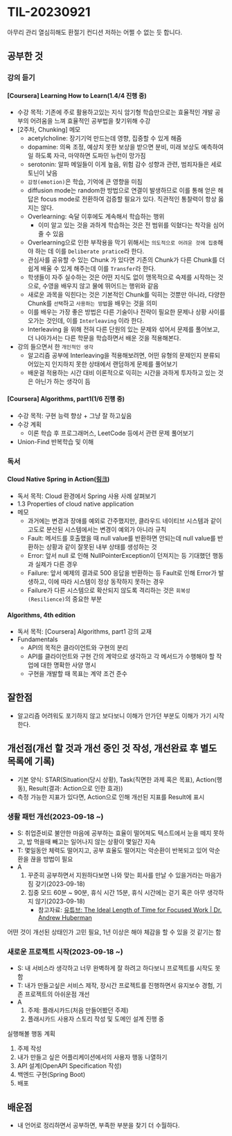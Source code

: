 # TIL-20230921

아무리 관리 열심히해도 환절기 컨디션 저하는 어쩔 수 없는 듯 합니다.

## 공부한 것

### 강의 듣기

#### [Coursera] Learning How to Learn(1.4/4 진행 중)

- 수강 목적: 기존에 주로 활용하고있는 지식 암기형 학습만으로는 효율적인 개발 공부의 어려움을 느껴 효율적인 공부법을 찾기위해 수강
- [2주차, Chunking] 메모
  - acetylcholine: 장기기억 만드는데 영향, 집중할 수 있게 해줌
  - dopamine: 의욕 조정, 예상치 못한 보상을 받으면 분비, 미래 보상도 예측하여 일 하도록 자극, 마약하면 도파민 뉴런이 망가짐
  - serotonin: 알파 메일들이 이게 높음, 위험 감수 성향과 관련, 범죄자들은 세로토닌이 낮음
  - `감정(emotion)`은 학습, 기억에 큰 영향을 미침
  - diffusion mode는 random한 방법으로 연결이 발생하므로 이를 통해 얻은 해답은 focus mode로 전환하여 검증할 필요가 있다. 직관적인 통찰력이 항상 옳지는 않다.
  - Overlearning: 숙달 이후에도 계속해서 학습하는 행위
    - 이미 알고 있는 것을 과하게 학습하는 것은 전 범위를 익혔다는 착각을 심어줄 수 있음
  - Overlearning으로 인한 부작용을 막기 위해서는 `의도적으로 어려운 것에 집중`해야 하는 데 이를 `Deliberate pratice`라 한다.
  - 관심사를 공유할 수 있는 Chunk 가 있다면 기존의 Chunk가 다른 Chunk를 더 쉽게 배울 수 있게 해주는데 이를 `Transfer`라 한다.
  - 학생들이 자주 실수하는 것은 어떤 지식도 없이 맹목적으로 숙제를 시작하는 것으로, 수영을 배우지 않고 물에 뛰어드는 행위와 같음
  - 새로운 과목을 익힌다는 것은 기본적인 Chunk를 익히는 것뿐만 아니라, 다양한 Chunk를 `선택`하고 `사용하는 방법`을 배우는 것을 의미
  - 이를 배우는 가장 좋은 방법은 다른 기술이나 전략이 필요한 문제나 상황 사이를 오가는 것인데, 이를 `Interleaving` 이라 한다.
  - Interleaving 을 위해 전혀 다른 단원의 있는 문제와 섞어서 문제를 풀어보고, 더 나아가서는 다른 학문을 학습하면서 배운 것을 적용해본다.
- 강의 들으면서 한 `개인적인 생각`
  - 알고리즘 공부에 Interleaving을 적용해보려면, 어떤 유형의 문제인지 분류되어있는지 인지하지 못한 상태에서 랜덤하게 문제를 풀어보기
  - 배운걸 적용하는 시간 대비 이론적으로 익히는 시간을 과하게 투자하고 있는 것은 아닌가 하는 생각이 듬

#### [Coursera] Algorithms, part1(1/6 진행 중)

- 수강 목적: 구현 능력 향상 + 그냥 잘 하고싶음
- 수강 계획
  - 이론 학습 후 프로그래머스, LeetCode 등에서 관련 문제 풀어보기
- Union-Find 반복학습 및 이해

### 독서

#### Cloud Native Spring in Action([링크](https://www.manning.com/books/cloud-native-spring-in-action))

- 독서 목적: Cloud 환경에서 Spring 사용 사례 살펴보기
- 1.3 Properties of cloud native application
- 메모
  - 과거에는 변경과 장애를 예외로 간주했지만, 클라우드 네이티브 시스템과 같이 고도로 분산된 시스템에서는 변경이 예외가 아니라 규칙
  - Fault: 메서드를 호출했을 때 null value를 반환하면 안되는데 null value를 반환하는 상황과 같이 잘못된 내부 상태를 생성하는 것
  - Error: 앞서 null 로 인해 NullPointerException이 던져지는 등 기대했던 행동과 실제가 다른 경우
  - Failure: 앞서 예제의 결과로 500 응답을 반환하는 등 Fault로 인해 Error가 발생하고, 이에 따라 시스템이 정상 동작하지 못하는 경우
  - Failure가 다른 시스템으로 확산되지 않도록 격리하는 것은 `회복성(Resilience)`의 중요한 부분

#### Algorithms, 4th edition

- 독서 목적: [Coursera] Algorithms, part1 강의 교재
- Fundamentals
  - API의 목적은 클라이언트와 구현의 분리
  - API를 클라이언트와 구현 간의 계약으로 생각하고 각 메서드가 수행해야 할 작업에 대한 명확한 사양 명시
  - 구현을 개발할 때 목표는 계약 조건 준수

## 잘한점

- 알고리즘 어려워도 포기하지 않고 보다보니 이해가 안가던 부분도 이해가 가기 시작한다.

## 개선점(개선 할 것과 개선 중인 것 작성, 개선완료 후 별도 목록에 기록)

- 기본 양식: STAR(Situation(당시 상황), Task(직면한 과제 혹은 목표), Action(행동), Result(결과: Action으로 인한 효과))
- 측정 가능한 지표가 있다면, Action으로 인해 개선된 지표를 Result에 표시

### 생활 패턴 개선(2023-09-18 ~)

- S: 취업준비로 불안한 마음에 공부하는 효율이 떨어져도 텍스트에서 눈을 떼지 못하고, 밥 먹을때 빼고는 일어나지 않는 상황이 몇일간 지속
- T: 몇일동안 체력도 떨어지고, 공부 효율도 떨어지는 악순환이 반복되고 있어 악순환을 끊을 방법이 필요
- A
  1. 꾸준히 공부하면서 지원하다보면 나와 맞는 회사를 만날 수 있을거라는 마음가짐 갖기(2023-09-18)
  2. 집중 모드 60분 ~ 90분, 휴식 시간 15분, 휴식 시간에는 걷기 혹은 아무 생각하지 않기(2023-09-18)
     - 참고자료: [유튜브: The Ideal Length of Time for Focused Work | Dr. Andrew Huberman](https://www.youtube.com/watch?v=5HINgMMTzPE)

어떤 것이 개선된 상태인가 고민 필요, 1년 이상은 해야 체감을 할 수 있을 것 같기는 함

### 새로운 프로젝트 시작(2023-09-18 ~)

- S: 내 서비스라 생각하고 너무 완벽하게 잘 하려고 하다보니 프로젝트를 시작도 못함
- T: 내가 만들고싶은 서비스 제작, 장시간 프로젝트를 진행하면서 유지보수 경험, 기존 프로젝트의 아쉬운점 개선
- A
  1. 주제: 플래시카드(처음 만들어봤던 주제)
  2. 플래시카드 사용자 스토리 작성 및 도메인 설계 진행 중

실행해볼 행동 계획

1. 주제 작성
2. 내가 만들고 싶은 어플리케이션에서의 사용자 행동 나열하기
3. API 설계(OpenAPI Specification 작성)
4. 백엔드 구현(Spring Boot)
5. 배포

## 배운점

- 내 언어로 정리하면서 공부하면, 부족한 부분을 찾기 더 수월하다.
